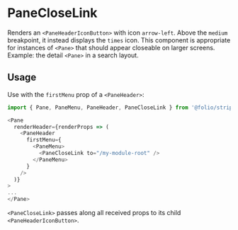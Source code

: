 # PaneCloseLink

Renders an `<PaneHeaderIconButton>` with icon `arrow-left`. Above the `medium` breakpoint, it instead displays the `times` icon. This component is appropriate for instances of `<Pane>` that should appear closeable on larger screens. Example: the detail `<Pane>` in a search layout.

## Usage
Use with the `firstMenu` prop of a `<PaneHeader>`:

```js
import { Pane, PaneMenu, PaneHeader, PaneCloseLink } from '@folio/stripes/components';

<Pane 
  renderHeader={renderProps => (
    <PaneHeader 
      firstMenu={
        <PaneMenu>
          <PaneCloseLink to="/my-module-root" />
        </PaneMenu>
      }
    />
  )}
>
...
</Pane>
```

`<PaneCloseLink>` passes along all received props to its child `<PaneHeaderIconButton>`.
